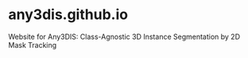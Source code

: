 # any3dis.github.io
Website for Any3DIS: Class-Agnostic 3D Instance Segmentation by 2D Mask Tracking
